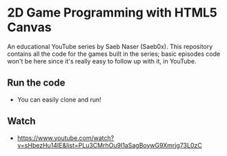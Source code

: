 # 2D Game Programming with HTML5 Canvas
An educational YouTube series by Saeb Naser (Saeb0x). This repository contains all the code for the games built in the series; basic episodes code won't be here since it's really easy to follow up with it, in YouTube.

## Run the code
- You can easily clone and run!

## Watch 
- https://www.youtube.com/watch?v=sHbezHu14IE&list=PLu3CMrhOu9I1aSagBoywG9Xmrjg73L0zC
